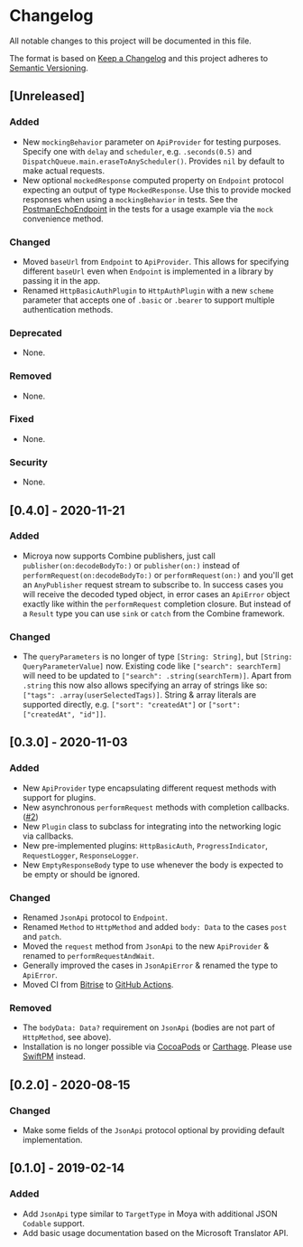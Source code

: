 # Changelog
All notable changes to this project will be documented in this file.

The format is based on [Keep a Changelog](http://keepachangelog.com/en/1.0.0/) and this project adheres to [Semantic Versioning](http://semver.org/spec/v2.0.0.html).

## [Unreleased]
### Added
- New `mockingBehavior` parameter on `ApiProvider` for testing purposes. Specify one with `delay` and `scheduler`, e.g. `.seconds(0.5)` and `DispatchQueue.main.eraseToAnyScheduler()`. Provides `nil` by default to make actual requests.
- New optional `mockedResponse` computed property on `Endpoint` protocol expecting an output of type `MockedResponse`. Use this to provide mocked responses when using a `mockingBehavior` in tests. See the [PostmanEchoEndpoint](https://github.com/Flinesoft/Microya/blob/main/Tests/MicroyaTests/Supporting/PostmanEchoEndpoint.swift#L114-127) in the tests for a usage example via the `mock` convenience method.
### Changed
- Moved `baseUrl` from `Endpoint` to `ApiProvider`. This allows for specifying different `baseUrl` even when `Endpoint` is implemented in a library by passing it in the app.
- Renamed `HttpBasicAuthPlugin` to `HttpAuthPlugin` with a new `scheme` parameter that accepts one of `.basic` or `.bearer` to support multiple authentication methods.
### Deprecated
- None.
### Removed
- None.
### Fixed
- None.
### Security
- None.

## [0.4.0] - 2020-11-21
### Added
- Microya now supports Combine publishers, just call `publisher(on:decodeBodyTo:)` or `publisher(on:)` instead of `performRequest(on:decodeBodyTo:)` or `performRequest(on:)` and you'll get an `AnyPublisher` request stream to subscribe to. In success cases you will receive the decoded typed object, in error cases an `ApiError` object exactly like within the `performRequest` completion closure. But instead of a `Result` type you can use `sink` or `catch` from the Combine framework.
### Changed
- The `queryParameters` is no longer of type `[String: String]`, but `[String: QueryParameterValue]` now. Existing code like `["search": searchTerm]` will need to be updated to `["search": .string(searchTerm)]`. Apart from `.string` this now also allows specifying an array of strings like so: `["tags": .array(userSelectedTags)]`. String & array literals are supported directly, e.g. `["sort": "createdAt"]` or `["sort": ["createdAt", "id"]]`.

## [0.3.0] - 2020-11-03
### Added
- New `ApiProvider` type encapsulating different request methods with support for plugins.
- New asynchronous `performRequest` methods with completion callbacks. ([#2](https://github.com/Flinesoft/Microya/issues/2))
- New `Plugin` class to subclass for integrating into the networking logic via callbacks.
- New pre-implemented plugins: `HttpBasicAuth`, `ProgressIndicator`, `RequestLogger`, `ResponseLogger`.
- New `EmptyResponseBody` type to use whenever the body is expected to be empty or should be ignored.
### Changed
- Renamed `JsonApi` protocol to `Endpoint`.
- Renamed `Method` to `HttpMethod` and added `body: Data` to the cases `post` and `patch`.
- Moved the `request` method from `JsonApi` to the new `ApiProvider` & renamed to `performRequestAndWait`.
- Generally improved the cases in `JsonApiError` & renamed the type to `ApiError`.
- Moved CI from [Bitrise](https://www.bitrise.io/) to [GitHub Actions](https://github.com/Flinesoft/Microya/actions).
### Removed
- The `bodyData: Data?` requirement on `JsonApi` (bodies are not part of `HttpMethod`, see above).
- Installation is no longer possible via [CocoaPods](https://github.com/CocoaPods/CocoaPods) or [Carthage](https://github.com/Carthage/Carthage). Please use [SwiftPM](https://github.com/apple/swift-package-manager) instead.

## [0.2.0] - 2020-08-15
### Changed
- Make some fields of the `JsonApi` protocol optional by providing default implementation.

## [0.1.0] - 2019-02-14
### Added
- Add `JsonApi` type similar to `TargetType` in Moya with additional JSON `Codable` support.
- Add basic usage documentation based on the Microsoft Translator API.
